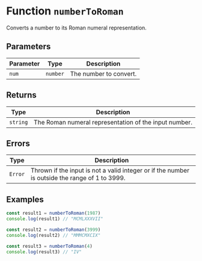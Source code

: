 # Function `numberToRoman`

Converts a number to its Roman numeral representation.

## Parameters

| Parameter | Type     | Description            |
| --------- | -------- | ---------------------- |
| `num`     | `number` | The number to convert. |

## Returns

| Type     | Description                                           |
| -------- | ----------------------------------------------------- |
| `string` | The Roman numeral representation of the input number. |

## Errors

| Type    | Description                                                                                    |
| ------- | ---------------------------------------------------------------------------------------------- |
| `Error` | Thrown if the input is not a valid integer or if the number is outside the range of 1 to 3999. |

## Examples

```typescript
const result1 = numberToRoman(1987)
console.log(result1) // "MCMLXXXVII"

const result2 = numberToRoman(3999)
console.log(result2) // "MMMCMXCIX"

const result3 = numberToRoman(4)
console.log(result3) // "IV"
```
